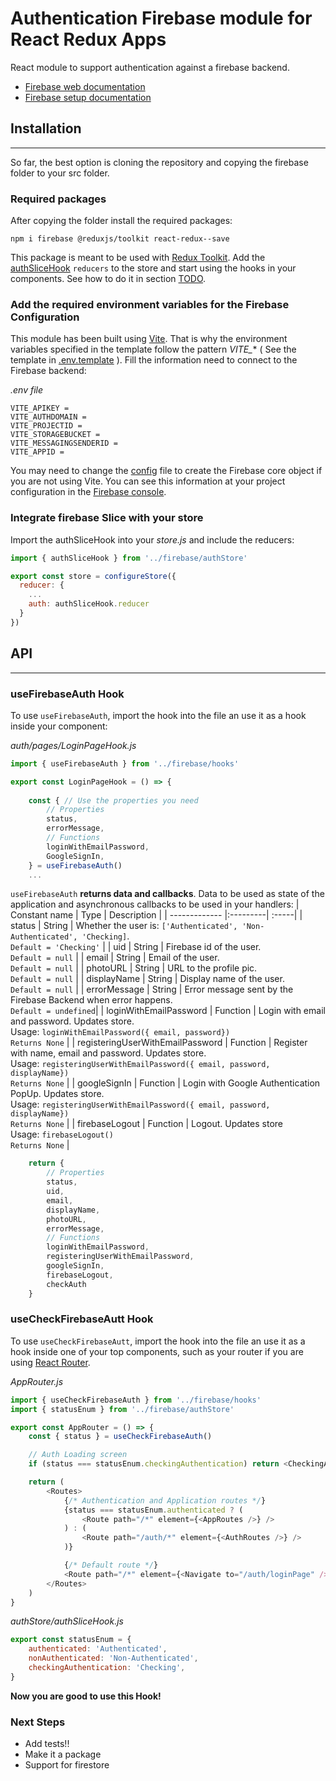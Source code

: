 # Authentication Firebase module for React Redux Apps 
React module to support authentication against a firebase backend.

 * [Firebase web documentation](https://firebase.google.com/docs/auth/web/firebaseui)
 * [Firebase setup documentation](https://firebase.google.com/docs/web/setup)
## Installation
***
So far, the best option is cloning the repository and copying the firebase folder to your src folder. 

### Required packages
After copying the folder install the required packages:
```
npm i firebase @reduxjs/toolkit react-redux--save
```
This package is meant to be used with [Redux Toolkit](https://redux-toolkit.js.org/tutorials/quick-start). Add the [authSliceHook](https://github.com/ARubiose/firebase-react-core/blob/1c025aa5b110e084731b508cc06294073cc426b5/src/firebase/authStore/authSliceHook.js) `reducers` to the store and start using the hooks in your components. See how to do it in section [TODO](). 

### Add the required environment variables for the Firebase Configuration
This module has been built using [Vite](https://vitejs.dev/). That is why the environment variables specified in the template follow the pattern *VITE_** ( See the template in [.env.template](./.env.template) ). Fill the information need to connect to the Firebase backend:

*.env file*
```
VITE_APIKEY = 
VITE_AUTHDOMAIN = 
VITE_PROJECTID = 
VITE_STORAGEBUCKET = 
VITE_MESSAGINGSENDERID = 
VITE_APPID = 
```
You may need to change the [config](./config.js) file to create the Firebase core object if you are not using Vite. You can see this information at your project configuration in the [Firebase console](https://console.firebase.google.com).

### Integrate firebase Slice with your store
Import the authSliceHook into your *store.js* and include the reducers:
```javascript
import { authSliceHook } from '../firebase/authStore'

export const store = configureStore({
  reducer: {
    ...
    auth: authSliceHook.reducer
  }
})
```

## API
***

### useFirebaseAuth Hook
To use `useFirebaseAuth`, import the hook into the file an use it as a hook inside your component:

*auth/pages/LoginPageHook.js*
```javascript
import { useFirebaseAuth } from '../firebase/hooks'

export const LoginPageHook = () => {
    
    const { // Use the properties you need
        // Properties
        status,
        errorMessage,
        // Functions
        loginWithEmailPassword,
        GoogleSignIn,
    } = useFirebaseAuth()
    ...
```

`useFirebaseAuth` **returns data and callbacks**. Data to be used as state of the application and asynchronous callbacks to be used in your handlers:
| Constant name                     | Type      | Description  |
| -------------                     |:---------| :-----|
| status                            | String    | Whether the user is: `['Authenticated', 'Non-Authenticated', 'Checking]`. </br> `Default = 'Checking'`    |
| uid                               | String    |  Firebase id of the user.</br> `Default = null` |
| email                             | String    |  Email of the user.</br> `Default = null`  |
| photoURL                          | String    |  URL to the profile pic.</br> `Default = null`  |
| displayName                       | String    |  Display name of the user.</br> `Default = null`  |
| errorMessage                      | String    |  Error message sent by the Firebase Backend when error happens.</br> `Default = undefined`|
| loginWithEmailPassword            | Function  |  Login with email and password. Updates store. </br> Usage: `loginWithEmailPassword({ email, password})` </br> `Returns None`  |
| registeringUserWithEmailPassword  | Function  |    Register with name, email and password. Updates store. </br> Usage: `registeringUserWithEmailPassword({ email, password, displayName})` </br> `Returns None` |
| googleSignIn  | Function  |    Login with Google Authentication PopUp. Updates store. </br> Usage: `registeringUserWithEmailPassword({ email, password, displayName})` </br> `Returns None` |
| firebaseLogout                    | Function  |    Logout. Updates store </br> Usage: `firebaseLogout()` </br> `Returns None` |



```javascript
    return {
        // Properties
        status,
        uid,
        email,
        displayName,
        photoURL,
        errorMessage,
        // Functions
        loginWithEmailPassword,
        registeringUserWithEmailPassword,
        googleSignIn,
        firebaseLogout,
        checkAuth
    }
```

### useCheckFirebaseAutt Hook
To use `useCheckFirebaseAutt`, import the hook into the file an use it as a hook inside one of your top components, such as your router if you are using [React Router](https://reactrouter.com/docs/en/v6/getting-started/overview). 

*AppRouter.js*
```javascript
import { useCheckFirebaseAuth } from '../firebase/hooks'
import { statusEnum } from '../firebase/authStore'

export const AppRouter = () => {
    const { status } = useCheckFirebaseAuth()

    // Auth Loading screen
    if (status === statusEnum.checkingAuthentication) return <CheckingAuthComponent />

    return (
        <Routes>
            {/* Authentication and Application routes */}
            {status === statusEnum.authenticated ? (
                <Route path="/*" element={<AppRoutes />} />
            ) : (
                <Route path="/auth/*" element={<AuthRoutes />} />
            )}

            {/* Default route */}
            <Route path="/*" element={<Navigate to="/auth/loginPage" />} />
        </Routes>
    )
}
```

*authStore/authSliceHook.js*
```javascript
export const statusEnum = {
    authenticated: 'Authenticated',
    nonAuthenticated: 'Non-Authenticated',
    checkingAuthentication: 'Checking',
}
```
**Now you are good to use this Hook!**

### Next Steps
  * Add tests!!
  * Make it a package
  * Support for firestore

